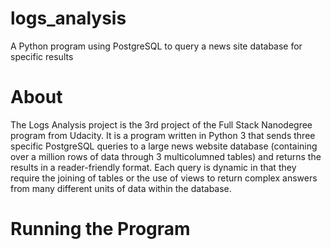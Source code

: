 # logs_analysis
A Python program using PostgreSQL to query a news site database for specific results
<br>
<h1>About</h1>
<p>The Logs Analysis project is the 3rd project of the Full Stack Nanodegree program from Udacity. 
   It is a program written in Python 3 that sends three specific PostgreSQL queries to a large news website database 
   (containing over a million rows of data through 3 multicolumned tables) and returns the results in 
   a reader-friendly format. Each query is dynamic in that they require the joining of tables or the 
   use of views to return complex answers from many different units of data within the database.</p>
   
   <h1>Running the Program</h1>
   
